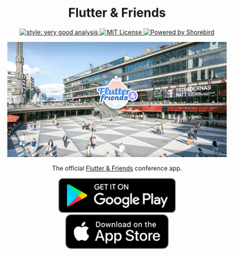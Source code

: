<h1 align="center">Flutter & Friends</h1>
<p align="center">
  <a href="https://pub.dev/packages/very_good_analysis">
    <img alt="style: very good analysis" src="https://img.shields.io/badge/style-very_good_analysis-B22C89.svg">
  </a>  
  <a href="https://opensource.org/licenses/MIT">    
    <img alt="MIT License" src="https://img.shields.io/badge/License-MIT-blue.svg">
  </a>
  <a href="https://shorebird.dev">    
    <img alt="Powered by Shorebird" src="https://img.shields.io/endpoint?url=https://gist.githubusercontent.com/felangel/67cb21c7c09a56d0236d51dd4015cc67/raw/dc6eb96057c75f1c8e5a7774438e453954827a6b/badge.json">
  </a>
</p>

![hero](./art/hero.png)

<p align="center">The official <a href="https://www.flutterfriends.dev/">Flutter & Friends</a> conference app.</p>

<p align="center">
  <a href="https://play.google.com/store/apps/details?id=com.felangel.flutter_and_friends"><img alt="Get it on Google Play" src="art/google_play_badge.png" height="80px"/></a>
  <a href="https://apps.apple.com/us/app/flutter-friends/id6462616068"><img alt="Get it on AppStore" src="art/appstore_badge.png" height="80px"/></a>
</p>

